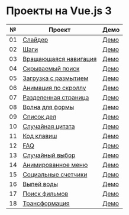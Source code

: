 # Проекты на Vue.js 3

| №  | Проект                                                                                                     | Демо                                                  |
| -- | ---------------------------------------------------------------------------------------------------------- | ----------------------------------------------------- |
| 01 | [Слайдер](https://github.com/inteltone/Vue.js-3-projects/tree/master/01-expanding-cards)                   | [Демо](https://inteltone.ru/vue/expanding-cards/)     |
| 02 | [Шаги](https://github.com/inteltone/Vue.js-3-projects/tree/master/02-progress-steps)                       | [Демо](https://inteltone.ru/vue/progress-steps/)      |
| 03 | [Вращающаяся навигация](https://github.com/inteltone/Vue.js-3-projects/tree/master/03-rotating-navigation) | [Демо](https://inteltone.ru/vue/rotating-navigation/) |
| 04 | [Скрываемый поиск](https://github.com/inteltone/Vue.js-3-projects/tree/master/04-hidden-search-widget)     | [Демо](https://inteltone.ru/vue/hidden-search/)       |
| 05 | [Загрузка с размытием](https://github.com/inteltone/Vue.js-3-projects/tree/master/05-blurry-loading)       | [Демо](https://inteltone.ru/vue/blurry-loading/)      |
| 06 | [Анимация по скроллу](https://github.com/inteltone/Vue.js-3-projects/tree/master/06-scroll-animation)      | [Демо](https://inteltone.ru/vue/scroll-animation/)    |
| 07 | [Разделенная страница](https://github.com/inteltone/Vue.js-3-projects/tree/master/07-split-landing-page)   | [Демо](https://inteltone.ru/vue/split-page/)          |
| 08 | [Волна для формы](https://github.com/inteltone/Vue.js-3-projects/tree/master/08-form-wave)                 | [Демо](https://inteltone.ru/vue/form-wave/)           |
| 09 | [Список дел](https://github.com/inteltone/Vue.js-3-projects/tree/master/09-todo-list)                      | [Демо](https://inteltone.ru/vue/todo-list/)           |
| 10 | [Случайная цитата](https://github.com/inteltone/Vue.js-3-projects/tree/master/10-quotes)                   | [Демо](https://inteltone.ru/vue/quotes/)              |
| 11 | [Код клавиш](https://github.com/inteltone/Vue.js-3-projects/tree/master/11-event-keycodes)                 | [Демо](https://inteltone.ru/vue/event-keycodes/)      |
| 12 | [FAQ](https://github.com/inteltone/Vue.js-3-projects/tree/master/12-faq)                                   | [Демо](https://inteltone.ru/vue/faq/)                 |
| 13 | [Случайный выбор](https://github.com/inteltone/Vue.js-3-projects/tree/master/13-random-choice-picker)      | [Демо](https://inteltone.ru/vue/random-choice-picker/)|
| 14 | [Анимированное меню](https://github.com/inteltone/Vue.js-3-projects/tree/master/14-animated-navigation)    | [Демо](https://inteltone.ru/vue/animated-navigation/) |
| 15 | [Социальные счетчики](https://github.com/inteltone/Vue.js-3-projects/tree/master/15-counters)              | [Демо](https://inteltone.ru/vue/counters/)            |
| 16 | [Выпей воды](https://github.com/inteltone/Vue.js-3-projects/tree/master/16-drink-water)                    | [Демо](https://inteltone.ru/vue/drink-water/)         |
| 17 | [Поиск фильмов](https://github.com/inteltone/Vue.js-3-projects/tree/master/17-movie-app)                   | [Демо](https://inteltone.ru/vue/movie-app/)           |
| 18 | [Трансформация](https://github.com/inteltone/Vue.js-3-projects/tree/master/18-perspective-playground)      | [Демо](https://inteltone.ru/vue/transform/)           |


